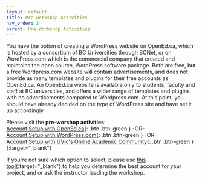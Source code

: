 ```yaml
---
layout: default
title: Pre-workshop activities
nav_order: 2
parent: Pre-Workshop Activities
---
```


You have the option of creating a WordPress website on OpenEd.ca, which is hosted by a consortium of BC Universities through BCNet, or on WordPress.com which is the commercial company that created and maintains the open source, WordPress software package. Both are free, but a free Wordpress.com website will contain advertisements, and does not provide as many templates and plugins for their free accounts as OpenEd.ca. An OpenEd.ca website is available only to students, faculty and staff at BC universities, and offers a wider range of templates and plugins with no advertisements compared to Wordpress.com. At this point, you should have already decided on the type of WordPress site and have set it up accordingly 

Please visit the **pre-worshop activities**:<br>
[Account Setup with OpenEd.ca](open-ed-account-setup.html){: .btn .btn-green }
-OR-<br>
[Account Setup with WordPress.com](account-setup-post.html){: .btn .btn-green }
-OR-<br>
[Account Setup with UVic's Online Academic Community](https://onlineacademiccommunity.uvic.ca/wp-admin/my-sites.php){: .btn .btn-green }{:target="_blank"}

If you're not sure which option to select, please use [this tool](https://uviclibraries.github.io/wordpress/wizard/){:target="_blank"} to help you determine the best account for your project, and or ask the instructor leading the workshop.
